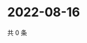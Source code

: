 # 2022-08-16

共 0 条

<!-- BEGIN WEIBO -->
<!-- 最后更新时间 Tue Aug 16 2022 06:01:19 GMT+0800 (China Standard Time) -->

<!-- END WEIBO -->

